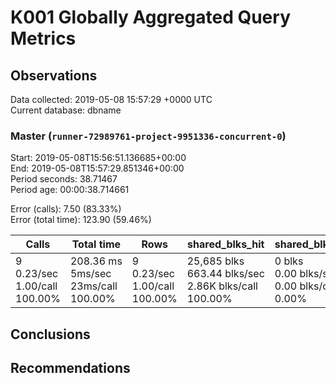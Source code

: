 # K001 Globally Aggregated Query Metrics

## Observations ##
Data collected: 2019-05-08 15:57:29 +0000 UTC  
Current database: dbname  



### Master (`runner-72989761-project-9951336-concurrent-0`) ###
Start: 2019-05-08T15:56:51.136685+00:00  
End: 2019-05-08T15:57:29.851346+00:00  
Period seconds: 38.71467  
Period age: 00:00:38.714661  

Error (calls): 7.50 (83.33%)  
Error (total time): 123.90 (59.46%)

Calls | Total&nbsp;time | Rows | shared_blks_hit | shared_blks_read | shared_blks_dirtied | shared_blks_written | blk_read_time | blk_write_time | kcache_reads | kcache_writes | kcache_user_time_ms | kcache_system_time 
-------|------------|------|-----------------|------------------|---------------------|---------------------|---------------|----------------|--------------|---------------|---------------------|--------------------
9<br/>0.23/sec<br/>1.00/call<br/>100.00% |208.36&nbsp;ms<br/>5ms/sec<br/>23ms/call<br/>100.00% |9<br/>0.23/sec<br/>1.00/call<br/>100.00% |25,685&nbsp;blks<br/>663.44&nbsp;blks/sec<br/>2.86K&nbsp;blks/call<br/>100.00% |0&nbsp;blks<br/>0.00&nbsp;blks/sec<br/>0.00&nbsp;blks/call<br/>0.00% |0&nbsp;blks<br/>0.00&nbsp;blks/sec<br/>0.00&nbsp;blks/call<br/>0.00% |0&nbsp;blks<br/>0.00&nbsp;blks/sec<br/>0.00&nbsp;blks/call<br/>0.00% |0.00&nbsp;ms<br/>0ms/sec<br/>0ms/call<br/>0.00% |0.00&nbsp;ms<br/>0ms/sec<br/>0ms/call<br/>0.00% |0.00&nbsp;bytes<br/>0.00&nbsp;bytes/sec<br/>0.00&nbsp;bytes/call<br/>0.00% |0.00&nbsp;bytes<br/>0.00&nbsp;bytes/sec<br/>0.00&nbsp;bytes/call<br/>0.00% |0.00&nbsp;ms<br/>0ms/sec<br/>0ms/call<br/>0.00% |0.00&nbsp;ms<br/>0ms/sec<br/>0ms/call<br/>0.00%





## Conclusions ##


## Recommendations ##

